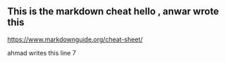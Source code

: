 ## This is the markdown cheat hello , anwar wrote this
https://www.markdownguide.org/cheat-sheet/

ahmad writes this line 7
